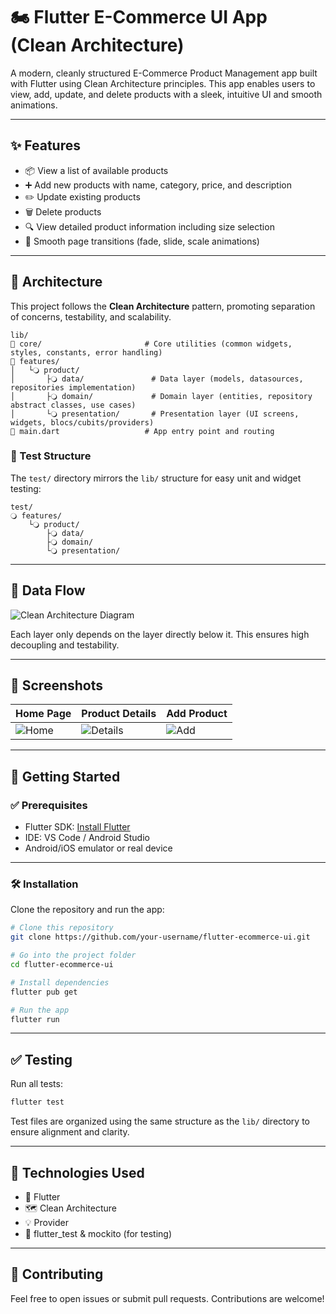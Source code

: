 # 🏍️ Flutter E-Commerce UI App (Clean Architecture)

A modern, cleanly structured E-Commerce Product Management app built with Flutter using Clean Architecture principles. This app enables users to view, add, update, and delete products with a sleek, intuitive UI and smooth animations.

---

## ✨ Features

* 📦 View a list of available products
* ➕ Add new products with name, category, price, and description
* ✏️ Update existing products
* 🗑️ Delete products
* 🔍 View detailed product information including size selection
* 💫 Smooth page transitions (fade, slide, scale animations)

---

## 🧠 Architecture

This project follows the **Clean Architecture** pattern, promoting separation of concerns, testability, and scalability.

```
lib/
🔽️ core/                       # Core utilities (common widgets, styles, constants, error handling)
🔽️ features/
│   └🔾 product/
│       ├🔾 data/               # Data layer (models, datasources, repositories implementation)
│       ├🔾 domain/             # Domain layer (entities, repository abstract classes, use cases)
│       └🔾 presentation/       # Presentation layer (UI screens, widgets, blocs/cubits/providers)
🔽️ main.dart                   # App entry point and routing
```

### 📂 Test Structure

The `test/` directory mirrors the `lib/` structure for easy unit and widget testing:

```
test/
🔾 features/
    └🔾 product/
        ├🔾 data/
        ├🔾 domain/
        └🔾 presentation/
```

---

## 🔄 Data Flow

![Clean Architecture Diagram](screenshots/Clean-Architecture-Flutter-Diagram.webp)


Each layer only depends on the layer directly below it. This ensures high decoupling and testability.

---

## 📸 Screenshots

| Home Page                     | Product Details                     | Add Product                 |
| ----------------------------- | ----------------------------------- | --------------------------- |
| ![Home](screenshots/home.jpg) | ![Details](screenshots/details.jpg) | ![Add](screenshots/add.jpg) |

---

## 🚀 Getting Started

### ✅ Prerequisites

* Flutter SDK: [Install Flutter](https://flutter.dev/docs/get-started/install)
* IDE: VS Code / Android Studio
* Android/iOS emulator or real device

---

### 🛠️ Installation

Clone the repository and run the app:

```bash
# Clone this repository
git clone https://github.com/your-username/flutter-ecommerce-ui.git

# Go into the project folder
cd flutter-ecommerce-ui

# Install dependencies
flutter pub get

# Run the app
flutter run
```

---

## ✅ Testing

Run all tests:

```bash
flutter test
```

Test files are organized using the same structure as the `lib/` directory to ensure alignment and clarity.

---

## 🧩 Technologies Used

* 🧱 Flutter 
* 🗺 Clean Architecture
* 💡 Provider 
* 🧪 flutter\_test & mockito (for testing)

---

## 🤝 Contributing

Feel free to open issues or submit pull requests. Contributions are welcome!
